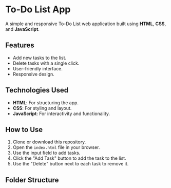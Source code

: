 # To-Do List App

A simple and responsive To-Do List web application built using **HTML**, **CSS**, and **JavaScript**.

## Features
- Add new tasks to the list.
- Delete tasks with a single click.
- User-friendly interface.
- Responsive design.

## Technologies Used
- **HTML**: For structuring the app.
- **CSS**: For styling and layout.
- **JavaScript**: For interactivity and functionality.

## How to Use
1. Clone or download this repository.
2. Open the `index.html` file in your browser.
3. Use the input field to add tasks.
4. Click the "Add Task" button to add the task to the list.
5. Use the "Delete" button next to each task to remove it.

## Folder Structure
